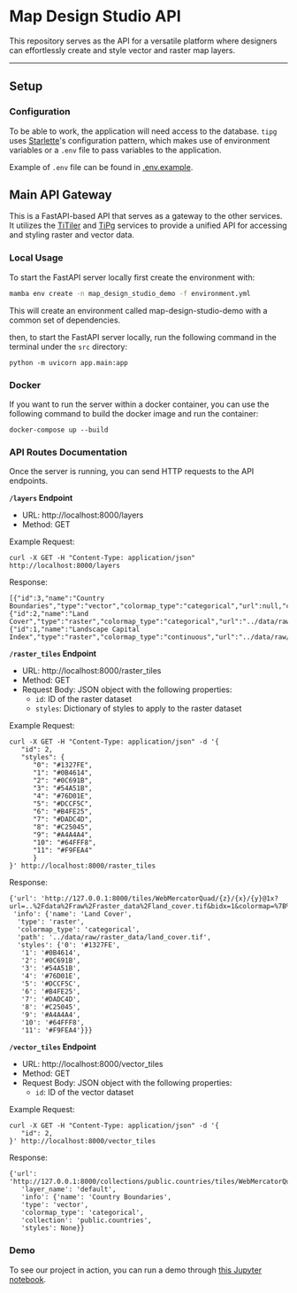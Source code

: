 Map Design Studio API
==============================

This repository serves as the API for a versatile platform where designers can effortlessly create and style vector and raster map layers.

--------

## Setup

### Configuration

To be able to work, the application will need access to the database. `tipg` uses [Starlette](https://www.starlette.io/config/)'s configuration pattern, which makes use of environment variables or a `.env` file to pass variables to the application.

Example of `.env` file can be found in [.env.example](.env.example).


## Main API Gateway

This is a FastAPI-based API that serves as a gateway to the other services.
It utilizes the [TiTiler](https://developmentseed.org/titiler/) and [TiPg](https://developmentseed.org/tipg/) services to provide a unified API for accessing and styling raster and vector data.

### Local Usage

To start the FastAPI server locally first create the environment with:

``` bash
mamba env create -n map_design_studio_demo -f environment.yml
```

This will create an environment called map-design-studio-demo with a common set of dependencies.

then, to start the FastAPI server locally, run the following command in the terminal under the `src` directory:

```
python -m uvicorn app.main:app
```

### Docker
If you want to run the server within a docker container, you can use the following command to build the docker image and run the container:

```
docker-compose up --build
```

### API Routes Documentation
Once the server is running, you can send HTTP requests to the API endpoints.

   **`/layers` Endpoint**

   - URL: http://localhost:8000/layers
   - Method: GET

   Example Request:

   ```
   curl -X GET -H "Content-Type: application/json" http://localhost:8000/layers
   ```

   Response:
   ```
   [{"id":3,"name":"Country Boundaries","type":"vector","colormap_type":"categorical","url":null,"collection":"public.countries"},{"id":2,"name":"Land Cover","type":"raster","colormap_type":"categorical","url":"../data/raw/raster_data/land_cover.tif","collection":null},{"id":1,"name":"Landscape Capital Index","type":"raster","colormap_type":"continuous","url":"../data/raw/raster_data/final_lci.tif","collection":null}]
   ```

   **`/raster_tiles` Endpoint**

   - URL: http://localhost:8000/raster_tiles
   - Method: GET
   - Request Body: JSON object with the following properties:
     - `id`: ID of the raster dataset
     - `styles`: Dictionary of styles to apply to the raster dataset

   Example Request:

   ```
   curl -X GET -H "Content-Type: application/json" -d '{
      "id": 2,
      "styles": {
         "0": "#1327FE",
         "1": "#0B4614",
         "2": "#0C691B",
         "3": "#54A51B",
         "4": "#76D01E",
         "5": "#DCCF5C",
         "6": "#B4FE25",
         "7": "#DADC4D",
         "8": "#C25045",
         "9": "#A4A4A4",
         "10": "#64FFF8",
         "11": "#F9FEA4"
         }
   }' http://localhost:8000/raster_tiles
   ```

   Response:
   ```
   {'url': 'http://127.0.0.1:8000/tiles/WebMercatorQuad/{z}/{x}/{y}@1x?url=..%2Fdata%2Fraw%2Fraster_data%2Fland_cover.tif&bidx=1&colormap=%7B%220%22%3A+%22%231327FE%22%2C+%221%22%3A+%22%230B4614%22%2C+%222%22%3A+%22%230C691B%22%2C+%223%22%3A+%22%2354A51B%22%2C+%224%22%3A+%22%2376D01E%22%2C+%225%22%3A+%22%23DCCF5C%22%2C+%226%22%3A+%22%23B4FE25%22%2C+%227%22%3A+%22%23DADC4D%22%2C+%228%22%3A+%22%23C25045%22%2C+%229%22%3A+%22%23A4A4A4%22%2C+%2210%22%3A+%22%2364FFF8%22%2C+%2211%22%3A+%22%23F9FEA4%22%7D',
    'info': {'name': 'Land Cover',
     'type': 'raster',
     'colormap_type': 'categorical',
     'path': '../data/raw/raster_data/land_cover.tif',
     'styles': {'0': '#1327FE',
      '1': '#0B4614',
      '2': '#0C691B',
      '3': '#54A51B',
      '4': '#76D01E',
      '5': '#DCCF5C',
      '6': '#B4FE25',
      '7': '#DADC4D',
      '8': '#C25045',
      '9': '#A4A4A4',
      '10': '#64FFF8',
      '11': '#F9FEA4'}}}
   ```
   **`/vector_tiles` Endpoint**

   - URL: http://localhost:8000/vector_tiles
   - Method: GET
   - Request Body: JSON object with the following properties:
     - `id`: ID of the vector dataset

   Example Request:

   ```
   curl -X GET -H "Content-Type: application/json" -d '{
      "id": 2,
   }' http://localhost:8000/vector_tiles
   ```

   Response:

   ```
   {'url': 'http://127.0.0.1:8000/collections/public.countries/tiles/WebMercatorQuad/{z}/{x}/{y}',
      'layer_name': 'default',
      'info': {'name': 'Country Boundaries',
      'type': 'vector',
      'colormap_type': 'categorical',
      'collection': 'public.countries',
      'styles': None}}
   ```

### Demo
To see our project in action, you can run a demo through [this Jupyter notebook](notebooks/03_demo_api.ipynb).
